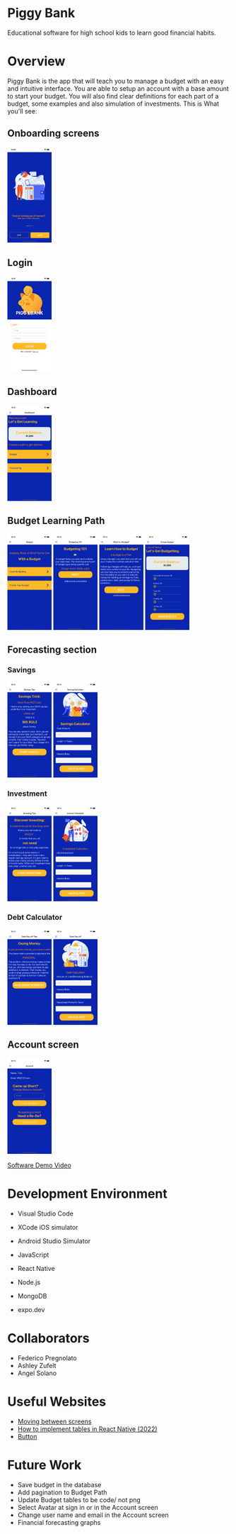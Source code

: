 # Piggy Bank

Educational software for high school kids to learn good financial habits.

# Overview

Piggy Bank is the app that will teach you to manage a budget with an easy and intuitive interface. You are able to setup an account with a base amount to start your budget. You will also find clear definitions for each part of a budget, some examples and also simulation of investments. This is What you'll see:

<h2>Onboarding screens</h2>
<img src="/frontend-piggyBank/assets/screenshots/onboarding.png" width="100">
<h2>Login</h2>
<img src="/frontend-piggyBank/assets/screenshots/login.png" width="100">
<h2>Dashboard</h2>
<img src="/frontend-piggyBank/assets/screenshots/dashboard.png" width="100">
<h2>Budget Learning Path</h2>
<p float="left">
  <img src="/frontend-piggyBank/assets/screenshots/budget1.png" width="100" />
  <img src="/frontend-piggyBank/assets/screenshots/budget2.png" width="100" /> 
  <img src="/frontend-piggyBank/assets/screenshots/budget3.png" width="100" />
  <img src="/frontend-piggyBank/assets/screenshots/create.png" width="100" />
</p>
<h2>Forecasting section</h2>
<p float="left"><h3>Savings</h3>
  <img src="/frontend-piggyBank/assets/screenshots/saving1.png" width="100" />
  <img src="/frontend-piggyBank/assets/screenshots/saving2.png" width="100" /> 
</p>
<p><h3>Investment</h3>
  <img src="/frontend-piggyBank/assets/screenshots/int1.png" width="100" />
  <img src="/frontend-piggyBank/assets/screenshots/int2.png" width="100" />
</p>
<p><h3>Debt Calculator</h3>
  <img src="/frontend-piggyBank/assets/screenshots/debtCalculator1.png" width="100" />
  <img src="/frontend-piggyBank/assets/screenshots/debtCalculator2.png" width="100" />
</p>
<h2>Account screen</h2>
<img src="/frontend-piggyBank/assets/screenshots/account.png" width="100">

[Software Demo Video](https://youtu.be/YcB7ZZliagA)

# Development Environment

- Visual Studio Code
- XCode iOS simulator
- Android Studio Simulator

- JavaScript
- React Native
- Node.js
- MongoDB
- expo.dev

# Collaborators

- Federico Pregnolato
- Ashley Zufelt
- Angel Solano

# Useful Websites

- [Moving between screens](https://reactnavigation.org/docs/navigating/)
- [How to implement tables in React Native (2022)](https://www.kindacode.com/article/how-to-implement-tables-in-react-native/)
- [Button](https://reactnative.dev/docs/button)

# Future Work

- Save budget in the database
- Add pagination to Budget Path
- Update Budget tables to be code/ not png
- Select Avatar at sign in or in the Account screen
- Change user name and email in the Account screen
- Financial forecasting graphs
